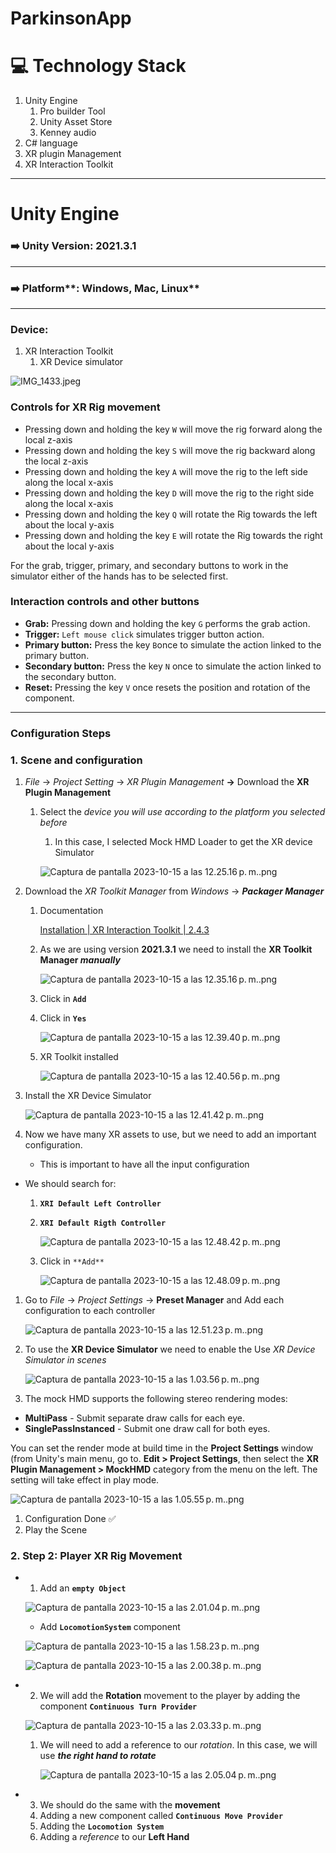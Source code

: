 # ParkinsonApp

# 💻 Technology Stack

1. Unity Engine
    1. Pro builder Tool
    2. Unity Asset Store
    3. Kenney audio
2. C# language
3. XR plugin Management
4. XR Interaction Toolkit 

---

# Unity Engine

### ➡️ Unity Version: **2021.3.1**

---

### ➡️ Platform**: Windows, Mac, Linux**

---

### Device:

1. XR Interaction Toolkit
    1. XR Device simulator

![IMG_1433.jpeg](https://prod-files-secure.s3.us-west-2.amazonaws.com/2c268748-4c62-4e45-8306-7483989cfcd7/2eeca532-b187-4f3d-9c4a-0c166cdccd8f/IMG_1433.jpeg)

### **Controls for XR Rig movement**

- Pressing down and holding the key `W` will move the rig forward along the local z-axis
- Pressing down and holding the key `S` will move the rig backward along the local z-axis
- Pressing down and holding the key `A` will move the rig to the left side along the local x-axis
- Pressing down and holding the key `D` will move the rig to the right side along the local x-axis
- Pressing down and holding the key `Q` will rotate the Rig towards the left about the local y-axis
- Pressing down and holding the key `E` will rotate the Rig towards the right about the local y-axis

For the grab, trigger, primary, and secondary buttons to work in the simulator either of the hands has to be selected first.

### **Interaction controls and other buttons**

- **Grab:** Pressing down and holding the key `G` performs the grab action.
- **Trigger:** `Left mouse click` simulates trigger button action.
- **Primary button:** Press the key `B`once to simulate the action linked to the primary button.
- **Secondary button:** Press the key `N` once to simulate the action linked to the secondary button.
- **Reset:** Pressing the key `V` once resets the position and rotation of the component.

---

### Configuration Steps

### 1. Scene and configuration

1. *File* → *Project Setting* → *XR Plugin Management* **→** Download the **XR Plugin Management**
    1. Select the *device you will use according to the platform you selected before*
        1. In this case, I selected Mock HMD Loader to get the XR device Simulator
        
        ![Captura de pantalla 2023-10-15 a las 12.25.16 p. m..png](https://prod-files-secure.s3.us-west-2.amazonaws.com/2c268748-4c62-4e45-8306-7483989cfcd7/96ed16a4-5766-44a5-9ade-5ec7285e5f7a/Captura_de_pantalla_2023-10-15_a_las_12.25.16_p._m..png)
        
    
2. Download the *XR Toolkit Manager* from *Windows* → ***Packager Manager***
    1. Documentation
        
        [Installation | XR Interaction Toolkit | 2.4.3](https://docs.unity3d.com/Packages/com.unity.xr.interaction.toolkit@2.4/manual/installation.html)
        
    2. As we are using version **2021.3.1** we need to install the **XR Toolkit Manager *manually***
        
        ![Captura de pantalla 2023-10-15 a las 12.35.16 p. m..png](https://prod-files-secure.s3.us-west-2.amazonaws.com/2c268748-4c62-4e45-8306-7483989cfcd7/03796836-f0bc-4d5f-94f5-0c87cc59250c/Captura_de_pantalla_2023-10-15_a_las_12.35.16_p._m..png)
        
    3. Click in **`Add`**
    4. Click in **`Yes`**
        
        ![Captura de pantalla 2023-10-15 a las 12.39.40 p. m..png](https://prod-files-secure.s3.us-west-2.amazonaws.com/2c268748-4c62-4e45-8306-7483989cfcd7/cb52c6fc-62f0-4857-bfaa-270b5a87245c/Captura_de_pantalla_2023-10-15_a_las_12.39.40_p._m..png)
        
    5. XR Toolkit installed
        
        ![Captura de pantalla 2023-10-15 a las 12.40.56 p. m..png](https://prod-files-secure.s3.us-west-2.amazonaws.com/2c268748-4c62-4e45-8306-7483989cfcd7/ee44fb05-d428-47a9-b32d-a23180d18408/Captura_de_pantalla_2023-10-15_a_las_12.40.56_p._m..png)
        

1. Install the XR Device Simulator
    
    ![Captura de pantalla 2023-10-15 a las 12.41.42 p. m..png](https://prod-files-secure.s3.us-west-2.amazonaws.com/2c268748-4c62-4e45-8306-7483989cfcd7/937000df-faf8-49d4-b306-fe94ba181d0a/Captura_de_pantalla_2023-10-15_a_las_12.41.42_p._m..png)
    

1. Now we have many XR assets to use, but we need to add an important configuration.
    - This is important to have all the input configuration
- We should search for:
    1. **`XRI Default Left Controller`**
    2. **`XRI Default Rigth Controller`**
        
        ![Captura de pantalla 2023-10-15 a las 12.48.42 p. m..png](https://prod-files-secure.s3.us-west-2.amazonaws.com/2c268748-4c62-4e45-8306-7483989cfcd7/9e35b7ab-4433-4c94-b861-8043ebaddb72/Captura_de_pantalla_2023-10-15_a_las_12.48.42_p._m..png)
        
    3. Click in `**Add**`
        
        ![Captura de pantalla 2023-10-15 a las 12.48.09 p. m..png](https://prod-files-secure.s3.us-west-2.amazonaws.com/2c268748-4c62-4e45-8306-7483989cfcd7/38736c6f-2c1c-499f-8e84-b15d743e5fcd/Captura_de_pantalla_2023-10-15_a_las_12.48.09_p._m..png)
        

1. Go to *File* → *Project Settings* → **Preset Manager** and Add each configuration to each controller
    
    ![Captura de pantalla 2023-10-15 a las 12.51.23 p. m..png](https://prod-files-secure.s3.us-west-2.amazonaws.com/2c268748-4c62-4e45-8306-7483989cfcd7/cdb30951-8ee0-4443-87c5-e9a3fc2d5b34/Captura_de_pantalla_2023-10-15_a_las_12.51.23_p._m..png)
    

1. To use the **XR Device Simulator** we need to enable the Use *XR Device Simulator in scenes*
    
    ![Captura de pantalla 2023-10-15 a las 1.03.56 p. m..png](https://prod-files-secure.s3.us-west-2.amazonaws.com/2c268748-4c62-4e45-8306-7483989cfcd7/b203862e-b44a-4800-9f6c-668708824a70/Captura_de_pantalla_2023-10-15_a_las_1.03.56_p._m..png)
    

1. The mock HMD supports the following stereo rendering modes:
- **MultiPass** - Submit separate draw calls for each eye.
- **SinglePassInstanced** - Submit one draw call for both eyes.

You can set the render mode at build time in the **Project Settings** window (from Unity's main menu, go to. **Edit > Project Settings**, then select the **XR Plugin Management > MockHMD** category from the menu on the left. The setting will take effect in play mode.

![Captura de pantalla 2023-10-15 a las 1.05.55 p. m..png](https://prod-files-secure.s3.us-west-2.amazonaws.com/2c268748-4c62-4e45-8306-7483989cfcd7/f02f0fa0-9e79-49ff-9b99-a9ff787c3b7b/Captura_de_pantalla_2023-10-15_a_las_1.05.55_p._m..png)

1. Configuration Done ✅
2. Play the Scene

### 2. Step 2: Player ****XR Rig**** Movement

- 1. Add an **`empty Object`**
    
    ![Captura de pantalla 2023-10-15 a las 2.01.04 p. m..png](https://prod-files-secure.s3.us-west-2.amazonaws.com/2c268748-4c62-4e45-8306-7483989cfcd7/d96524f4-9729-404e-952c-d8b243cc8b6e/Captura_de_pantalla_2023-10-15_a_las_2.01.04_p._m..png)
    
    - Add **`LocomotionSystem`** component
    
    ![Captura de pantalla 2023-10-15 a las 1.58.23 p. m..png](https://prod-files-secure.s3.us-west-2.amazonaws.com/2c268748-4c62-4e45-8306-7483989cfcd7/693c70d3-2e23-4b96-9c3c-0f24f540a6f8/Captura_de_pantalla_2023-10-15_a_las_1.58.23_p._m..png)
    
    ![Captura de pantalla 2023-10-15 a las 2.00.38 p. m..png](https://prod-files-secure.s3.us-west-2.amazonaws.com/2c268748-4c62-4e45-8306-7483989cfcd7/654bde96-aa41-4cec-8c9b-8f8401dc8601/Captura_de_pantalla_2023-10-15_a_las_2.00.38_p._m..png)
    
- 2. We will add the **Rotation** movement to the player by adding the component **`Continuous Turn Provider`**
    
    ![Captura de pantalla 2023-10-15 a las 2.03.33 p. m..png](https://prod-files-secure.s3.us-west-2.amazonaws.com/2c268748-4c62-4e45-8306-7483989cfcd7/c156ea97-2c34-4769-a804-0b5443190abf/Captura_de_pantalla_2023-10-15_a_las_2.03.33_p._m..png)
    
    1. We will need to add a reference to our *rotation*. In this case, we will use ***the right hand to rotate***
        
        ![Captura de pantalla 2023-10-15 a las 2.05.04 p. m..png](https://prod-files-secure.s3.us-west-2.amazonaws.com/2c268748-4c62-4e45-8306-7483989cfcd7/165ba11e-020a-41da-9495-9185113668ad/Captura_de_pantalla_2023-10-15_a_las_2.05.04_p._m..png)
        
- 3. We should do the same with the **movement**
    1. Adding a new component called **`Continuous Move Provider`** 
    2. Adding the **`Locomotion System`**
    3. Adding a *reference* to our **Left Hand**
